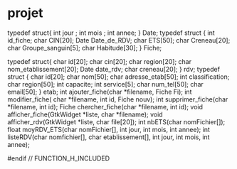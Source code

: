 # projet 
typedef struct{ 
    int jour ;
    int mois ;
    int annee;
} Date;
typedef struct
{
    int id_fiche; 
    char CIN[20]; 
    Date Date_de_RDV; 
    char ETS[50]; 
    char Creneau[20]; 
    char Groupe_sanguin[5]; 
    char Habitude[30]; 
} Fiche;


typedef struct{
    char id[20];
    char cin[20];
    char region[20];
    char nom_etablissement[20];
    Date date_rdv;
    char creneau[20];
} rdv;
typedef struct {
    char id[20];
    char nom[50];
    char adresse_etab[50];
    int classification;
    char region[50];
    int capacite;
    int service[5];
    char num_tel[50];
    char email[50];
} etab;
int ajouter_fiche(char *filename, Fiche Fi);
int modifier_fiche( char *filename, int id, Fiche nouv);
int supprimer_fiche(char *filename, int id);
Fiche chercher_fiche(char *filename, int id);
void afficher_fiche(GtkWidget *liste, char *filename);
void afficher_rdv(GtkWidget *liste, char file[20]);
int nbETS(char nomFichier[]);
float moyRDV_ETS(char nomFichier[], int jour, int mois, int annee);
int listeRDV(char nomfichier[], char etablissement[], int jour, int mois, int annee);


#endif // FUNCTION_H_INCLUDED
